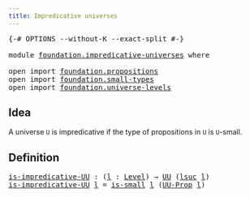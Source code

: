 ```yaml
---
title: Impredicative universes
---
```


<pre class="Agda"><a id="49" class="Symbol">{-#</a> <a id="53" class="Keyword">OPTIONS</a> <a id="61" class="Pragma">--without-K</a> <a id="73" class="Pragma">--exact-split</a> <a id="87" class="Symbol">#-}</a>

<a id="92" class="Keyword">module</a> <a id="99" href="foundation.impredicative-universes.html" class="Module">foundation.impredicative-universes</a> <a id="134" class="Keyword">where</a>

<a id="141" class="Keyword">open</a> <a id="146" class="Keyword">import</a> <a id="153" href="foundation.propositions.html" class="Module">foundation.propositions</a>
<a id="177" class="Keyword">open</a> <a id="182" class="Keyword">import</a> <a id="189" href="foundation.small-types.html" class="Module">foundation.small-types</a>
<a id="212" class="Keyword">open</a> <a id="217" class="Keyword">import</a> <a id="224" href="foundation.universe-levels.html" class="Module">foundation.universe-levels</a>
</pre>
## Idea

A universe `U` is impredicative if the type of propositions in `U` is `U`-small.

## Definition

<pre class="Agda"><a id="is-impredicative-UU"></a><a id="370" href="foundation.impredicative-universes.html#370" class="Function">is-impredicative-UU</a> <a id="390" class="Symbol">:</a> <a id="392" class="Symbol">(</a><a id="393" href="foundation.impredicative-universes.html#393" class="Bound">l</a> <a id="395" class="Symbol">:</a> <a id="397" href="Agda.Primitive.html#597" class="Postulate">Level</a><a id="402" class="Symbol">)</a> <a id="404" class="Symbol">→</a> <a id="406" href="foundation-core.universe-levels.html#235" class="Primitive">UU</a> <a id="409" class="Symbol">(</a><a id="410" href="Agda.Primitive.html#780" class="Primitive">lsuc</a> <a id="415" href="foundation.impredicative-universes.html#393" class="Bound">l</a><a id="416" class="Symbol">)</a>
<a id="418" href="foundation.impredicative-universes.html#370" class="Function">is-impredicative-UU</a> <a id="438" href="foundation.impredicative-universes.html#438" class="Bound">l</a> <a id="440" class="Symbol">=</a> <a id="442" href="foundation.small-types.html#1607" class="Function">is-small</a> <a id="451" href="foundation.impredicative-universes.html#438" class="Bound">l</a> <a id="453" class="Symbol">(</a><a id="454" href="foundation-core.propositions.html#1393" class="Function">UU-Prop</a> <a id="462" href="foundation.impredicative-universes.html#438" class="Bound">l</a><a id="463" class="Symbol">)</a>
</pre>